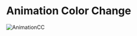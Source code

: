 # Animation Color Change

![AnimationCC](https://user-images.githubusercontent.com/98979530/161050665-da4d349c-77cf-4904-9694-1c046f8edda8.gif)
